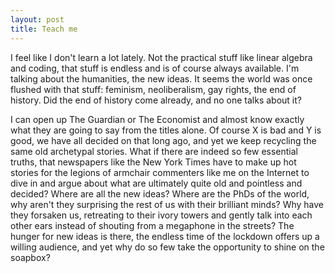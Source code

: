 ```yaml
---
layout: post
title: Teach me
---
```


I feel like I don't learn a lot lately. Not the practical stuff like linear algebra and coding, that stuff is endless and is of course always available. I'm talking about the humanities, the new ideas. It seems the world was once flushed with that stuff: feminism, neoliberalism, gay rights, the end of history. Did the end of history come already, and no one talks about it?

I can open up The Guardian or The Economist and almost know exactly what they are going to say from the titles alone. Of course X is bad and Y is good, we have all decided on that long ago, and yet we keep recycling the same old archetypal stories. What if there are indeed so few essential truths, that newspapers like the New York Times have to make up hot stories for the legions of armchair commenters like me on the Internet to dive in and argue about what are ultimately quite old and pointless and decided? Where are all the new ideas? Where are the PhDs of the world, why aren't they surprising the rest of us with their brilliant minds? Why have they forsaken us, retreating to their ivory towers and gently talk into each other ears instead of shouting from a megaphone in the streets? The hunger for new ideas is there, the endless time of the lockdown offers up a willing audience, and yet why do so few take the opportunity to shine on the soapbox?
